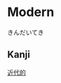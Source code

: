 # Modern
きんだいてき

## Kanji
[近](../Kanji/kanji-dict/近.md)[代](../Kanji/kanji-dict/代.md)[的](../Kanji/kanji-dict/的.md)